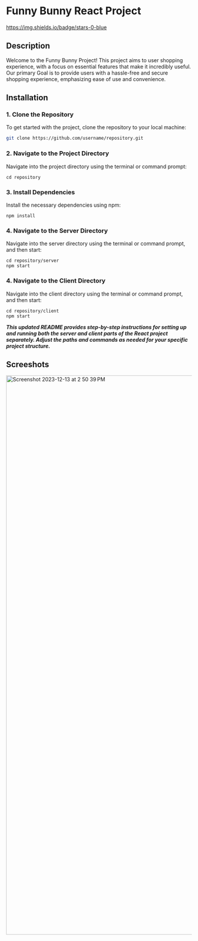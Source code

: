 # Funny Bunny React Project
https://img.shields.io/badge/stars-0-blue

## Description
Welcome to the Funny Bunny Project! This project aims to user shopping experience, with a focus on essential features that make it incredibly useful. Our primary Goal is to provide users with a hassle-free and secure shopping experience, emphasizing ease of use and convenience.

## Installation

### 1. Clone the Repository
To get started with the project, clone the repository to your local machine:

```bash
git clone https://github.com/username/repository.git
```

### 2. Navigate to the Project Directory
Navigate into the project directory using the terminal or command prompt:
```
cd repository
```

### 3.  Install Dependencies
Install the necessary dependencies using npm:
```
npm install
```

### 4.  Navigate to the Server Directory
Navigate into the server directory using the terminal or command prompt, and then start:
```
cd repository/server
npm start
```
### 4.  Navigate to the Client Directory
Navigate into the client directory using the terminal or command prompt, and then start:
```
cd repository/client
npm start
```
***This updated README provides step-by-step instructions for setting up and running both the server and client parts of the React project separately. Adjust the paths and commands as needed for your specific project structure.***

## Screeshots
<img width="1511" alt="Screenshot 2023-12-13 at 2 50 39 PM" src="https://github.com/sophieLe256/Web-project/assets/102685323/5b43e5f0-e90c-40f5-b408-39442e9554e0">

